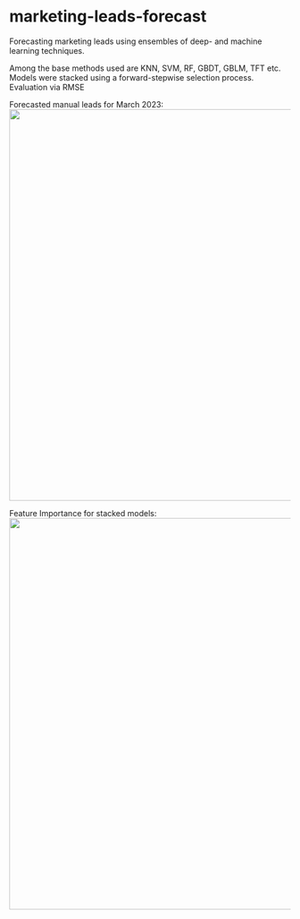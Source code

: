 # marketing-leads-forecast

Forecasting marketing leads using ensembles of deep- and machine learning techniques.

Among the base methods used are KNN, SVM, RF, GBDT, GBLM, TFT etc.
Models were stacked using a forward-stepwise selection process.
Evaluation via RMSE


Forecasted manual leads for March 2023:
<img src="https://github.com/kaimaiworm/marketing-leads-deep-learning/assets/70534743/57381bad-477e-40e0-8ef4-f10f3ad4a790" width="700">

Feature Importance for stacked models:
<img src="https://github.com/kaimaiworm/marketing-leads-deep-learning/assets/70534743/05c32105-8e04-4fdf-8b50-98bd33e6b35e" width="700">

